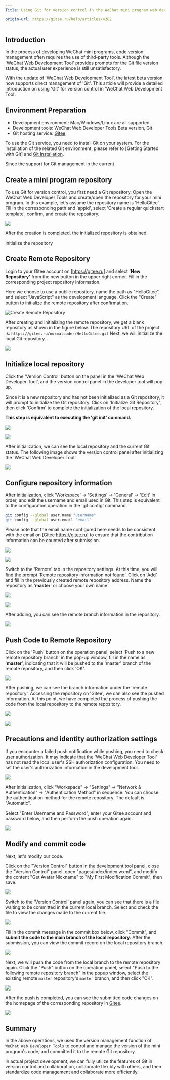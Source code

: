 ```yaml
---
Title: Using Git for version control in the WeChat mini program web development tool.

origin-url: https://gitee.ru/help/articles/4202
---
```


## Introduction

In the process of developing WeChat mini programs, code version management often requires the use of third-party tools. Although the 'WeChat Web Development Tool' provides prompts for the Git file version status, the actual user experience is still unsatisfactory.

With the update of 'WeChat Web Development Tool', the latest beta version now supports direct management of 'Git'. This article will provide a detailed introduction on using 'Git' for version control in 'WeChat Web Development Tool'.

## Environment Preparation

- Development environment: Mac/Windows/Linux are all supported.
- Development tools: WeChat Web Developer Tools Beta version, Git
- Git hosting service: [Gitee]

To use the Git service, you need to install Git on your system. For the installation of the related Git environment, please refer to [Getting Started with Git] and [Git Installation].

Since the support for Git management in the current

## Create a mini program repository

To use Git for version control, you first need a Git repository. Open the WeChat Web Developer Tools and create/open the repository for your mini program. In this example, let's assume the repository name is 'HelloGitee'. Fill in the corresponding path and 'appid', select 'Create a regular quickstart template', confirm, and create the repository.

![](https://images.gitee.ru/uploads/images/2018/0819/215526_c564ebdb_551147.png )

After the creation is completed, the initialized repository is obtained.

Initialize the repository

## Create Remote Repository

Login to your Gitee account on [https://gitee.ru] and select **'New Repository'** from the new button in the upper right corner. Fill in the corresponding project repository information.

Here we choose to use a public repository, name the path as "HelloGitee", and select "JavaScript" as the development language. Click the "Create" button to initialize the remote repository after confirmation.

![Create Remote Repository](https://images.gitee.ru/uploads/images/2018/0819/215557_2afe3b88_551147.png)

After creating and initializing the remote repository, we get a blank repository as shown in the figure below. The repository URL of the project is: `https://gitee.ru/normalcoder/HelloGitee.git`
Next, we will initialize the local Git repository.

![](https://images.gitee.ru/uploads/images/2018/0819/215609_49072d52_551147.png )

## Initialize local repository

Click the 'Version Control' button on the panel in the 'WeChat Web Developer Tool', and the version control panel in the developer tool will pop up.

Since it is a new repository and has not been initialized as a Git repository, it will prompt to initialize the Git repository. Click on 'Initialize Git Repository', then click 'Confirm' to complete the initialization of the local repository.

**This step is equivalent to executing the 'git init' command.**

![](https://images.gitee.ru/uploads/images/2018/0819/215627_888218b0_551147.png )

![](https://images.gitee.ru/uploads/images/2018/0819/215634_fa883863_551147.png )

After initialization, we can see the local repository and the current Git status. The following image shows the version control panel after initializing the 'WeChat Web Developer Tool'.

![](https://images.gitee.ru/uploads/images/2018/0819/215642_94c211c4_551147.png )

## Configure repository information

After initialization, click 'Workspace' -> 'Settings' -> 'General' -> 'Edit' in order, and edit the username and email used in Git. This step is equivalent to the configuration operation in the 'git config' command.

```bash
git config --global user.name "username"
git config --global user.email "email"
```

Please note that the email name configured here needs to be consistent with the email on [Gitee https://gitee.ru] to ensure that the contribution information can be counted after submission.

![](https://images.gitee.ru/uploads/images/2018/0819/215654_9e7deafa_551147.png )

![](https://images.gitee.ru/uploads/images/2018/0819/215704_e2a45a94_551147.png )

Switch to the 'Remote' tab in the repository settings. At this time, you will find the prompt 'Remote repository information not found'. Click on 'Add' and fill in the previously created remote repository address. Name the repository as '**master**' or choose your own name.

![](https://images.gitee.ru/uploads/images/2018/0819/215713_21fb385d_551147.png )

![](https://images.gitee.ru/uploads/images/2018/0819/215720_370e78a2_551147.png )

After adding, you can see the remote branch information in the repository.

![](https://images.gitee.ru/uploads/images/2018/0819/215731_0ae06a3c_551147.png )

## Push Code to Remote Repository

Click on the 'Push' button on the operation panel, select 'Push to a new remote repository branch' in the pop-up window, fill in the name as '**master**', indicating that it will be pushed to the 'master' branch of the remote repository, and then click 'OK'.

![](https://images.gitee.ru/uploads/images/2018/0819/215746_448ce1f9_551147.png )

After pushing, we can see the branch information under the 'remote repository'. Accessing the repository on 'Gitee', we can also see the pushed information. At this point, we have completed the process of pushing the code from the local repository to the remote repository.

![](https://images.gitee.ru/uploads/images/2018/0819/215754_abe86fe9_551147.png )

![](https://images.gitee.ru/uploads/images/2018/0819/215801_e9136721_551147.png )

## Precautions and identity authorization settings

If you encounter a failed push notification while pushing, you need to check user authorization. It may indicate that the 'WeChat Web Developer Tool' has not read the local user's SSH authorization configuration. You need to set the user's authorization information in the development tool.

![](https://images.gitee.ru/uploads/images/2018/0819/215808_0bf8ca78_551147.png )

After initialization, click "Workspace" -> "Settings" -> "Network & Authentication" -> "Authentication Method" in sequence. You can choose the authentication method for the remote repository. The default is "Automatic".

Select "Enter Username and Password", enter your Gitee account and password below, and then perform the push operation again.

![](https://images.gitee.ru/uploads/images/2018/0819/215818_df7a9b9a_551147.png )

## Modify and commit code

Next, let's modify our code.

Click on the "Version Control" button in the development tool panel, close the "Version Control" panel, open "pages/index/index.wxml", and modify the content "Get Avatar Nickname" to "My First Modification Commit", then save.

![](https://images.gitee.ru/uploads/images/2018/0819/215829_65697052_551147.png )

Switch to the 'Version Control' panel again, you can see that there is a file waiting to be committed in the current local branch. Select and check the file to view the changes made to the current file.

![](https://images.gitee.ru/uploads/images/2018/0819/215840_757b3b0d_551147.png )

Fill in the commit message in the commit box below, click "Commit", and **submit the code to the main branch of the local repository**. After the submission, you can view the commit record on the local repository branch.

![](https://images.gitee.ru/uploads/images/2018/0819/215847_6b95df4b_551147.png )

Next, we will push the code from the local branch to the remote repository again. Click the "Push" button on the operation panel, select "Push to the following remote repository branch" in the popup window, select the existing remote `master` repository's `master` branch, and then click "OK".

![](https://images.gitee.ru/uploads/images/2018/0819/215853_456a28a3_551147.png )

After the push is completed, you can see the submitted code changes on the homepage of the corresponding repository in [Gitee].

![](https://images.gitee.ru/uploads/images/2018/0819/215901_7356122d_551147.png )

## Summary

In the above operations, we used the version management function of `WeChat Web Developer Tools` to control and manage the version of the mini program's code, and committed it to the remote Git repository.

In actual project development, we can fully utilize the features of Git in version control and collaboration, collaborate flexibly with others, and then standardize code management and collaborate more efficiently.

[Gitee]:https://gitee.ru
[Git Getting Started]:https://gitee.ru/help/categories/20
[Git Installation]: https://gitee.ru/help/articles/4106
[WeChat Web Developer Tools]:https://developers.weixin.qq.com/miniprogram/dev/devtools/devtools.html
[WeChat Web Developer Tools Beta Version Download]: https://developers.weixin.qq.com/miniprogram/dev/devtools/devtools.html